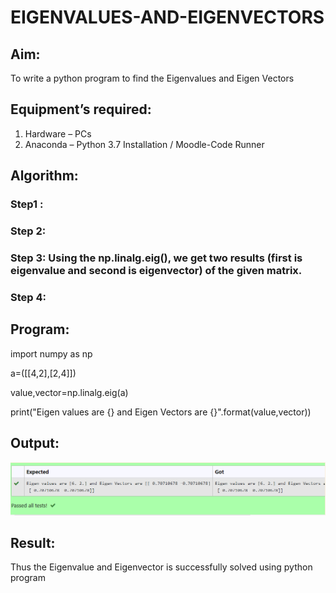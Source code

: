 # EIGENVALUES-AND-EIGENVECTORS
## Aim:
To write a python program to find the Eigenvalues and Eigen Vectors
## Equipment’s required:
1. 	Hardware – PCs
2. 	Anaconda – Python 3.7 Installation / Moodle-Code Runner
## Algorithm:
### Step1 : 
### Step 2: 
### Step 3: Using the np.linalg.eig(),  we get two results (first is eigenvalue and second is eigenvector) of the given matrix.
### Step 4: 

## Program:
import numpy as np

a=([[4,2],[2,4]])

value,vector=np.linalg.eig(a)

print("Eigen values are {} and Eigen Vectors are {}".format(value,vector))

## Output:
![model](output.png)
## Result:
Thus the Eigenvalue and Eigenvector is successfully solved using python program
